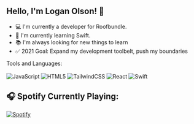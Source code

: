 ## Hello, I'm Logan Olson! 👋

- 💻 I'm currently a developer for Roofbundle.
- 📱 I'm currently learning Swift.
- 📚 I'm always looking for new things to learn
- ✅ 2021 Goal: Expand my development toolbelt, push my boundaries

Tools and Languages:
<br>
<br>
<img alt="JavaScript" src="https://img.shields.io/badge/javascript-%23323330.svg?style=for-the-badge&logo=javascript&logoColor=%23F7DF1E"/>
<img alt="HTML5" src="https://img.shields.io/badge/html5-%23E34F26.svg?style=for-the-badge&logo=html5&logoColor=white"/>
<img alt="TailwindCSS" src="https://img.shields.io/badge/tailwindcss-%2338B2AC.svg?style=for-the-badge&logo=tailwind-css&logoColor=white"/>
<img alt="React" src="https://img.shields.io/badge/react-%2320232a.svg?style=for-the-badge&logo=react&logoColor=%2361DAFB"/>
<img alt="Swift" src="https://img.shields.io/badge/swift-%23FA7343.svg?style=for-the-badge&logo=swift&logoColor=white"/>

## 🎧 Spotify Currently Playing:
[![Spotify](https://novatorem-jet-ten.vercel.app/api/spotify)](https://open.spotify.com/user/logyhd)
